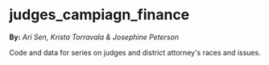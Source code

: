 # judges_campiagn_finance
<b>By:</b> <em>Ari Sen, Krista Torravala & Josephine Peterson</em>

Code and data for series on judges and district attorney's races and issues.
